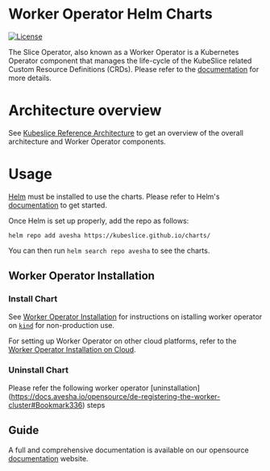 # Worker Operator Helm Charts

[![License](https://img.shields.io/badge/License-Apache%202.0-blue.svg)](https://opensource.org/licenses/Apache-2.0)

The Slice Operator, also known as a Worker Operator is a Kubernetes Operator component that manages the life-cycle of the KubeSlice related Custom Resource Definitions (CRDs). Please refer to the [documentation](https://docs.avesha.io/opensource/kube-slice-architecture#Bookmark16) for more details.

# Architecture overview
See [Kubeslice Reference Architecture](https://docs.avesha.io/opensource/kube-slice-architecture) to get an overview of the overall architecture and Worker Operator components.

# Usage

[Helm](https://helm.sh) must be installed to use the charts.
Please refer to Helm's [documentation](https://helm.sh/docs/) to get started.

Once Helm is set up properly, add the repo as follows:

```console
helm repo add avesha https://kubeslice.github.io/charts/
```

You can then run `helm search repo avesha` to see the charts.

## Worker Operator Installation

### Install Chart

See [Worker Operator Installation](https://docs.avesha.io/opensource/getting-started-with-kind-clusters#Bookmark93) for instructions on istalling worker operator on [`kind`](https://kind.sigs.k8s.io/) for non-production use.

For setting up Worker Operator on other cloud platforms, refer to the [Worker Operator Installation on Cloud](https://docs.avesha.io/opensource/registering-the-worker-cluster#Bookmark228).

### Uninstall Chart

Please refer the following worker operator [uninstallation] (https://docs.avesha.io/opensource/de-registering-the-worker-cluster#Bookmark336) steps 

Guide
---
A full and comprehensive documentation is available on our opensource [documentation](https://docs.avesha.io/opensource/) website.
